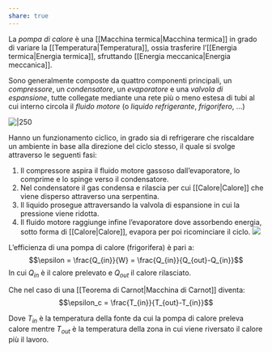 ```yaml
---
share: true
---
```

La *pompa di calore* è una [[Macchina termica|Macchina termica]] in grado di variare la [[Temperatura|Temperatura]], ossia trasferire l’[[Energia termica|Energia termica]], sfruttando [[Energia meccanica|Energia meccanica]].

Sono generalmente composte da quattro componenti principali, un *compressore*, un *condensatore*, un *evaporatore* e una *valvola di espansione*, tutte collegate mediante una rete più o meno estesa di tubi al cui interno circola il *fluido motore* (o *liquido refrigerante*, *frigorifero*, …)

![|250](07c4ee72201ae2dd20d18450c4dd62b8_MD5%201.png)

Hanno un funzionamento ciclico, in grado sia di refrigerare che riscaldare un ambiente in base alla direzione del ciclo stesso, il quale si svolge attraverso le seguenti fasi:
1. Il compressore aspira il fluido motore gassoso dall’evaporatore, lo comprime e lo spinge verso il condensatore.
2. Nel condensatore il gas condensa e rilascia per cui [[Calore|Calore]] che viene disperso attraverso una serpentina.
3. Il liquido prosegue attraversando la valvola di espansione in cui la pressione viene ridotta.
4. Il fluido motore raggiunge infine l’evaporatore dove assorbendo energia, sotto forma di [[Calore|Calore]], evapora per poi ricominciare il ciclo.
![](a9d7d56cc1127738996ed291b52e8c92_MD5%201.jpg)

L’efficienza di una pompa di calore (frigorifera) è pari a:
$$\epsilon = \frac{Q_{in}}{W} = \frac{Q_{in}}{Q_{out}-Q_{in}}$$
In cui $Q_{in}$ è il calore prelevato e $Q_{out}$ il calore rilasciato.

Che nel caso di una [[Teorema di Carnot|Macchina di Carnot]] diventa:
$$\epsilon_c = \frac{T_{in}}{T_{out}-T_{in}}$$

Dove $T_{in}$ è la temperatura della fonte da cui la pompa di calore preleva calore mentre $T_{out}$ è la temperatura della zona in cui viene riversato il calore più il lavoro.